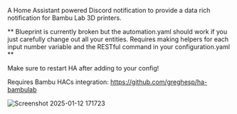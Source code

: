 A Home Assistant powered Discord notification to provide a data rich notification for Bambu Lab 3D printers.

** Blueprint is currently broken but the automation.yaml should work if you just carefully change out all your entities. Requires making helpers for each input number variable and the RESTful command in your configuration.yaml **

Make sure to restart HA after adding to your config!

Requires Bambu HACs integration: https://github.com/greghesp/ha-bambulab

![Screenshot 2025-01-12 171723](https://github.com/user-attachments/assets/893f267f-44d7-40f9-bc0d-486ceae7026d)
